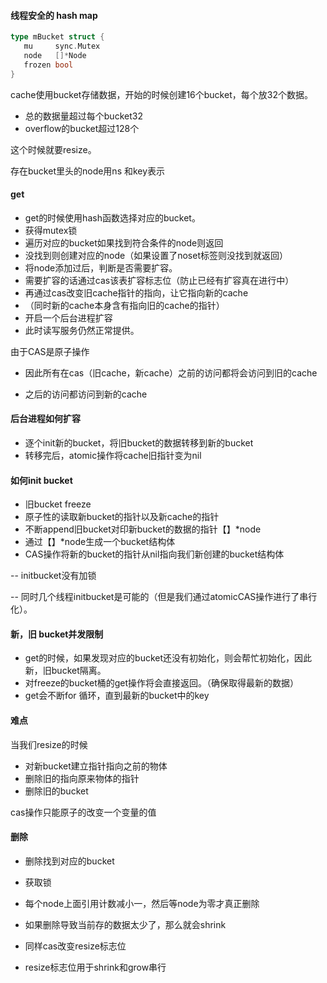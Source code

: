 #### 线程安全的 hash map

```go
type mBucket struct {
   mu     sync.Mutex
   node   []*Node
   frozen bool
}
```

cache使用bucket存储数据，开始的时候创建16个bucket，每个放32个数据。

- 总的数据量超过每个bucket32
- overflow的bucket超过128个

这个时候就要resize。



存在bucket里头的node用ns 和key表示

#### get

- get的时候使用hash函数选择对应的bucket。
- 获得mutex锁
- 遍历对应的bucket如果找到符合条件的node则返回
- 没找到则创建对应的node（如果设置了noset标签则没找到就返回）
- 将node添加过后，判断是否需要扩容。
- 需要扩容的话通过cas该表扩容标志位（防止已经有扩容真在进行中）
- 再通过cas改变旧cache指针的指向，让它指向新的cache
- （同时新的cache本身含有指向旧的cache的指针）
- 开启一个后台进程扩容
- 此时读写服务仍然正常提供。



由于CAS是原子操作

- 因此所有在cas（旧cache，新cache）之前的访问都将会访问到旧的cache

- 之后的访问都访问到新的cache



#### 后台进程如何扩容

- 逐个init新的bucket，将旧bucket的数据转移到新的bucket
- 转移完后，atomic操作将cache旧指针变为nil



#### 如何init bucket

- 旧bucket freeze
- 原子性的读取新bucket的指针以及新cache的指针
- 不断append旧bucket对印新bucket的数据的指针【】*node
- 通过【】*node生成一个bucket结构体
- CAS操作将新的bucket的指针从nil指向我们新创建的bucket结构体



-- initbucket没有加锁

-- 同时几个线程initbucket是可能的（但是我们通过atomicCAS操作进行了串行化）。



#### 新，旧 bucket并发限制

- get的时候，如果发现对应的bucket还没有初始化，则会帮忙初始化，因此新，旧bucket隔离。
- 对freeze的bucket桶的get操作将会直接返回。（确保取得最新的数据）
- get会不断for 循环，直到最新的bucket中的key

#### 难点

当我们resize的时候

- 对新bucket建立指针指向之前的物体
- 删除旧的指向原来物体的指针
- 删除旧的bucket

cas操作只能原子的改变一个变量的值





#### 删除

- 删除找到对应的bucket
- 获取锁
- 每个node上面引用计数减小一，然后等node为零才真正删除
- 如果删除导致当前存的数据太少了，那么就会shrink
- 同样cas改变resize标志位



- resize标志位用于shrink和grow串行

